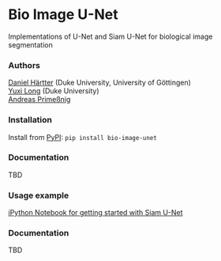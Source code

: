 # Bio Image U-Net

Implementations of U-Net and Siam U-Net for biological image segmentation

### Authors
[Daniel Härtter](<daniel.haertter@duke.edu>) (Duke University, University of Göttingen) \
[Yuxi Long](<longyuxi@live.com>) (Duke University) \
[Andreas Primeßnig](<andreas.prime@hotmail.de>) 

### Installation
Install from [PyPI](https://pypi.org/project/bio-image-unet/): `pip install bio-image-unet` 


### Documentation
TBD

### Usage example

[iPython Notebook for getting started with Siam U-Net](https://github.com/danihae/bio-image-unet/blob/master/biu/using_siam_unet.ipynb)

### Documentation

TBD